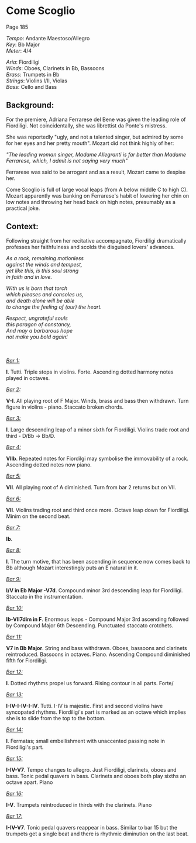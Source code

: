 # Come Scoglio

Page 185

*Tempo*: Andante Maestoso/Allegro\
*Key*: Bb Major\
*Meter*: 4/4

*Aria*: Fiordiligi\
*Winds*: Oboes, Clarinets in Bb, Bassoons\
*Brass*: Trumpets in Bb\
*Strings*: Violins I/II, Violas\
*Bass*: Cello and Bass

## Background:

For the premiere, Adriana Ferrarese del Bene was given the leading role of Fiordiligi. Not coincidentally, she was librettist da Ponte's mistress.

She was reportedly "ugly, and not a talented singer, but admired by some for her eyes and her pretty mouth". Mozart did not think highly of her:

*"The leading woman singer, Madame Allegranti is far better than Madame Ferrarese, which, I admit is not saying very much"*

Ferrarese was said to be arrogant and as a result, Mozart came to despise her.

Come Scoglio is full of large vocal leaps (from A below middle C to high C).
Mozart apparently was banking on Ferrarese's habit of lowering her chin on low notes and throwing her head back on high notes, presumably as a practical joke.

## Context:

Following straight from her recitative accompagnato, Fiordiligi dramatically professes her faithfulness and scolds the disguised lovers' advances.

*As a rock, remaining motionless*\
*against the winds and tempest,*\
*yet like this, is this soul strong*\
*in faith and in love.*

*With us is born that torch*\
*which pleases and consoles us,*\
*and death alone will be able*\
*to change the feeling of (our) the heart.*

*Respect, ungrateful souls*\
*this paragon of constancy,*\
*And may a barbarous hope*\
*not make you bold again!*

\
\
<ins>*Bar 1:*</ins> 

**I**. Tutti. Triple stops in violins. Forte. Ascending dotted harmony notes played in octaves. 

<ins>*Bar 2:*</ins> 

**V-I**. All playing root of F Major. Winds, brass and bass then withdrawn. Turn figure in violins - piano. Staccato broken chords.

<ins>*Bar 3:*</ins> 

**I**. Large descending leap of a minor sixth for Fiordiligi. Violins trade root and third - D/Bb -> Bb/D.

<ins>*Bar 4:*</ins> 

**VIIb**. Repeated notes for Fiordilgi may symbolise the immovability of a rock. Ascending dotted notes now piano.

<ins>*Bar 5:*</ins> 

**VII**. All playing root of A diminished. Turn from bar 2 returns but on VII.

<ins>*Bar 6:*</ins> 

**VII**. Violins trading root and third once more. Octave leap down for Fiordiligi. Minim on the second beat.

<ins>*Bar 7:*</ins> 

**Ib**. 

<ins>*Bar 8:*</ins> 

**I**. The turn motive, that has been ascending in sequence now comes back to Bb although Mozart interestingly puts an E natural in it.

<ins>*Bar 9:*</ins> 

**I/V in Eb Major -V7d**. Compound minor 3rd descending leap for Fiordiligi. Staccato in the instrumentation.

<ins>*Bar 10:*</ins> 

**Ib-VII7dim in F**. Enormous leaps - Compound Major 3rd ascending followed by Compound Major 6th Descending. Punctuated staccato crotchets.

<ins>*Bar 11:*</ins> 

**V7 in Bb Major**. String and bass withdrawn. Oboes, bassoons and clarinets reintroduced. Bassoons in octaves. Piano. Ascending Compound diminished fifth for Fiordiligi.

<ins>*Bar 12:*</ins> 

**I**. Dotted rhythms propel us forward. Rising contour in all parts. Forte/

<ins>*Bar 13:*</ins> 

**I-IV-I-IV-I-IV**. Tutti. I-IV is majestic. First and second violins have syncopated rhythms. Fiordiligi's part is marked as an octave which implies she is to slide from the top to the bottom.

<ins>*Bar 14:*</ins> 

**I**. Fermatas; small embellishment with unaccented passing note in Fiordiligi's part.

<ins>*Bar 15:*</ins> 

**I-IV-V7**. Tempo changes to allegro. Just Fiordiligi, clarinets, oboes and bass. Tonic pedal quavers in bass. Clarinets and oboes both play sixths an octave apart. Piano

<ins>*Bar 16:*</ins> 

**I-V**. Trumpets reintroduced in thirds with the clarinets. Piano

<ins>*Bar 17:*</ins> 

**I-IV-V7**. Tonic pedal quavers reappear in bass. Similar to bar 15 but the trumpets get a single beat and there is rhythmic diminution on the last beat. 
